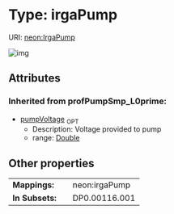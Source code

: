 
# Type: irgaPump




URI: [neon:IrgaPump](https://data.neonscience.org/IrgaPump)


![img](http://yuml.me/diagram/nofunky;dir:TB/class/)

## Attributes


### Inherited from profPumpSmp_L0prime:

 * [pumpVoltage](pumpVoltage.md)  <sub>OPT</sub>
    * Description: Voltage provided to pump
    * range: [Double](types/Double.md)

## Other properties

|  |  |  |
| --- | --- | --- |
| **Mappings:** | | neon:irgaPump |
| **In Subsets:** | | DP0.00116.001 |

